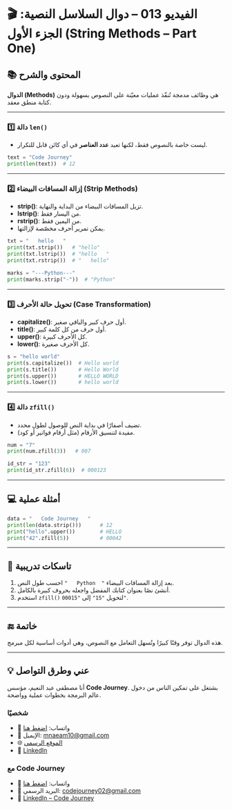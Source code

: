 # 🎬 الفيديو 013 – دوال السلاسل النصية: الجزء الأول (String Methods – Part One)

## 📚 المحتوى والشرح
**الدوال (Methods)** هي وظائف مدمجة تُنفّذ عمليات معيّنة على النصوص بسهولة ودون كتابة منطق معقد.

---

### 1️⃣ دالة `len()`
- ليست خاصة بالنصوص فقط، لكنها تعيد **عدد العناصر** في أي كائن قابل للتكرار.
```python
text = "Code Journey"
print(len(text))  # 12
```

---

### 2️⃣ إزالة المسافات البيضاء (Strip Methods)

* **strip()**: تزيل المسافات البيضاء من البداية والنهاية.
* **lstrip()**: من اليسار فقط.
* **rstrip()**: من اليمين فقط.
* يمكن تمرير أحرف مخصّصة لإزالتها.

```python
txt = "   hello   "
print(txt.strip())   # "hello"
print(txt.lstrip())  # "hello   "
print(txt.rstrip())  # "   hello"

marks = "---Python---"
print(marks.strip("-"))  # "Python"
```

---

### 3️⃣ تحويل حالة الأحرف (Case Transformation)

* **capitalize()**: أول حرف كبير والباقي صغير.
* **title()**: أول حرف من كل كلمة كبير.
* **upper()**: كل الأحرف كبيرة.
* **lower()**: كل الأحرف صغيرة.

```python
s = "hello world"
print(s.capitalize())  # Hello world
print(s.title())       # Hello World
print(s.upper())       # HELLO WORLD
print(s.lower())       # hello world
```

---

### 4️⃣ دالة `zfill()`

* تضيف أصفارًا في بداية النص للوصول لطول محدد.
* مفيدة لتنسيق الأرقام (مثل أرقام فواتير أو كود).

```python
num = "7"
print(num.zfill(3))   # 007

id_str = "123"
print(id_str.zfill(6))  # 000123
```

---

## 💻 أمثلة عملية

```python
data = "   Code Journey   "
print(len(data.strip()))      # 12
print("hello".upper())        # HELLO
print("42".zfill(5))          # 00042
```

---

## 📝 تاسكات تدريبية

1. احسب طول النص `"   Python  "` بعد إزالة المسافات البيضاء.
2. أنشئ نصًا بعنوان كتابك المفضل واجعله بحروف كبيرة بالكامل.
3. استخدم `zfill()` لتحويل `"15"` إلى `"00015"`.

---

## 🔚 خاتمة

هذه الدوال توفر وقتًا كبيرًا وتُسهل التعامل مع النصوص، وهي أدوات أساسية لكل مبرمج.

---


## 💡 عني وطرق التواصل


أنا مصطفى عبد النعيم، مؤسس **Code Journey**.
بشتغل على تمكين الناس من دخول عالم البرمجة بخطوات عملية وواضحة.


### شخصيًا
- 💬 واتساب: [اضغط هنا](https://wa.me/201114938410)
- 📧 الإيميل: mnaeam10@gmail.com  
- 🌐 [الموقع الرسمي](https://mostafa-naeam-web.vercel.app/)  
- 💼 [LinkedIn](https://www.linkedin.com/in/mostafa-naeam/)

### مع Code Journey
- 💬 واتساب: [اضغط هنا](https://wa.me/201555303227)
- 📩 البريد الرسمي: codejourney02@gmail.com  
- 💼 [LinkedIn – Code Journey](https://www.linkedin.com/company/code-journey25/)

